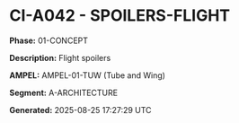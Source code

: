 # CI-A042 - SPOILERS-FLIGHT

**Phase:** 01-CONCEPT

**Description:** Flight spoilers

**AMPEL:** AMPEL-01-TUW (Tube and Wing)

**Segment:** A-ARCHITECTURE

**Generated:** 2025-08-25 17:27:29 UTC
